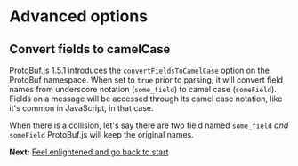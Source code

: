 Advanced options
================

Convert fields to camelCase
---------------------------
ProtoBuf.js 1.5.1 introduces the `convertFieldsToCamelCase` option on the ProtoBuf namespace. When set to `true` prior to parsing, it will convert field names from underscore notation (`some_field`) to camel case (`someField`). Fields on a message will be accessed through its camel case notation, like it's common in JavaScript, in that case.

When there is a collision, let's say there are two field named `some_field` *and* `someField` ProtoBuf.js will keep the original names.

**Next:** [Feel enlightened and go back to start](https://github.com/dcodeIO/ProtoBuf.js/wiki)